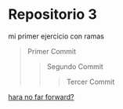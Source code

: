 # Repositorio 3 

mi primer ejercicio con ramas

> Primer Commit  
  >>Segundo Commit
  >>>Tercer Commit

[hara no far forward?](https://www.google.es/search?q=curiosos&sca_esv=60f5b356054dd9ee&hl=es&source=hp&biw=1488&bih=750&ei=7KlUZuWMEKrjxc8PxO2O4A8&iflsig=AL9hbdgAAAAAZlS3_MjUaVcxVmEoSTqvnlfq-VtXCWCS&oq=curiosos&gs_lp=EgNpbWciCGN1cmlvc29zKgIIATIFEAAYgAQyBRAAGIAEMgUQABiABDIFEAAYgAQyBRAAGIAEMgUQABiABDIFEAAYgAQyBRAAGIAEMgUQABiABDIFEAAYgARIvh5QAFjODXAAeACQAQCYAUigAZ0EqgEBOLgBAcgBAPgBAYoCC2d3cy13aXotaW1nmAIIoAK0BMICDhAAGIAEGLEDGIMBGIoFwgILEAAYgAQYsQMYgwHCAggQABiABBixA8ICBBAAGAOYAwCSBwE4oAecJg&sclient=img&udm=2#vhid=MWJgZ5wqOBf0OM&vssid=mosaic)